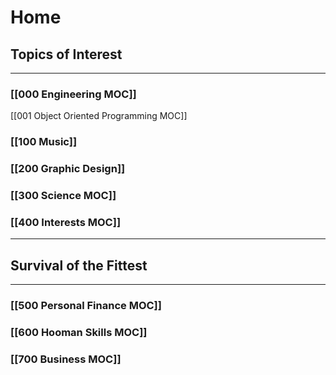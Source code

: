 # Home

## Topics of Interest

---

### [[000 Engineering MOC]]

[[001 Object Oriented Programming MOC]]  

### [[100 Music]]

### [[200 Graphic Design]]

### [[300 Science MOC]]

### [[400 Interests MOC]]

---

## Survival of the Fittest

---

### [[500 Personal Finance MOC]]

### [[600 Hooman Skills MOC]]

### [[700 Business MOC]]
